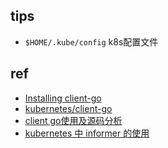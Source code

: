 
## tips
+ `$HOME/.kube/config` k8s配置文件

## ref
+ [Installing client-go](https://github.com/kubernetes/client-go/blob/master/INSTALL.md)
+ [kubernetes/client-go](https://github.com/kubernetes/client-go/)
+ [client go使用及源码分析](https://www.huweihuang.com/article/source-analysis/client-go-source-analysis/)
+ [kubernetes 中 informer 的使用](https://www.jianshu.com/p/1e2e686fe363)
